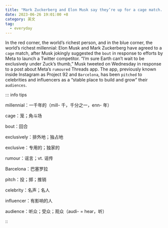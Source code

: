 ```yaml
---
title: "Mark Zuckerberg and Elon Musk say they’re up for a cage match. Who would win?"
date: 2023-06-26 19:01:00 +8
category: 英文
tag:
  - everyday
---
```


In the red corner, the world’s richest person, and in the blue corner, the world’s richest millennial: Elon Musk and Mark Zuckerberg have agreed to a `cage` match, after Musk jokingly suggested the `bout` in response to efforts by Meta to launch a Twitter competitor. “I’m sure Earth can’t wait to be exclusively under Zuck’s thumb,” Musk tweeted on Wednesday in response to a post about Meta’s `rumoured` Threads app. The app, previously known inside Instagram as Project 92 and `Barcelona`, has been `pitched` to celebrities and influencers as a “stable place to build and grow” their `audiences`.

::: info tips

millennial：一千年的（mill- 千，千分之一，enn- 年）

cage：笼；角斗场

bout：回合

exclusively：排外地；独占地

exclusive：专用的；独家的

rumour：谣言；vt. 谣传

Barcelona：巴塞罗拉

pitch：投；掷；推销

celebrity：名声；名人

influencer：有影响的人

audience：听众；受众；观众（audi- = hear，听）

::

